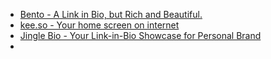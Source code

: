 - [Bento - A Link in Bio, but Rich and Beautiful.](https://bento.me/home)
- [kee.so - Your home screen on internet](https://kee.so/)
- [Jingle Bio - Your Link-in-Bio Showcase for Personal Brand](https://jingle.bio/)
- 